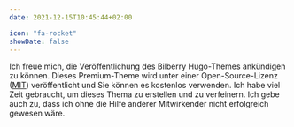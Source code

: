 ```yaml
---
date: 2021-12-15T10:45:44+02:00

icon: "fa-rocket"
showDate: false
---
```


Ich freue mich, die Veröffentlichung des Bilberry Hugo-Themes ankündigen zu können.
Dieses Premium-Theme wird unter einer Open-Source-Lizenz ([MIT](https://github.com/Lednerb/bilberry-hugo-theme/blob/master/LICENSE.md)) veröffentlicht und Sie können es kostenlos verwenden.
Ich habe viel Zeit gebraucht, um dieses Thema zu erstellen und zu verfeinern.
Ich gebe auch zu, dass ich ohne die Hilfe anderer Mitwirkender nicht erfolgreich gewesen wäre.
